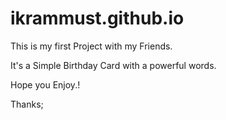 # ikrammust.github.io
This is my first Project with my Friends.

It's a Simple Birthday Card with a powerful words.

Hope you Enjoy.!

Thanks;
